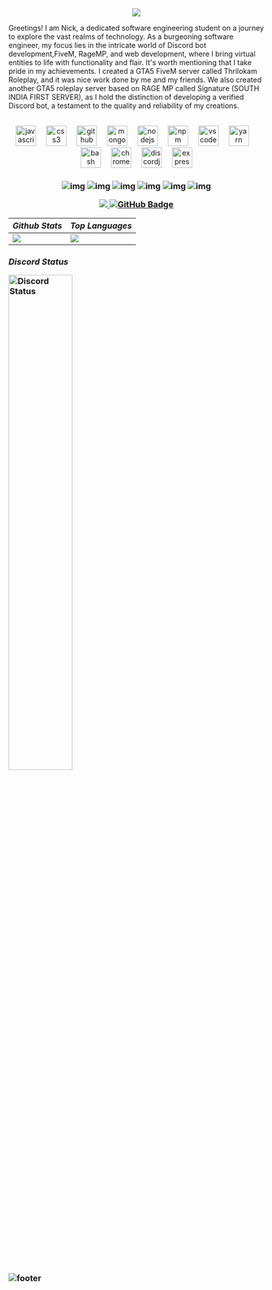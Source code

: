 <div align = "center">
<img src="https://readme-typing-svg.demolab.com?font=Roboto+Slab&pause=1000&color=00C0F7&repeat=false&random=false&width=435&lines=Hi+%F0%9F%91%8B%2C+I'm+Nick+OP" />
</div>



<div align = "left">
</p> 
Greetings! I am Nick, a dedicated software engineering student on a journey to explore the vast realms of technology. As a burgeoning software engineer, my focus lies in the intricate world of Discord bot development,FiveM, RageMP, and web development, where I bring virtual entities to life with functionality and flair. It's worth mentioning that I take pride in my achievements. I created a GTA5 FiveM server called Thrilokam Roleplay, and it was nice work done by me and my friends. We also created another GTA5 roleplay server based on RAGE MP called Signature (SOUTH INDIA FIRST SERVER), as I hold the distinction of developing a verified Discord bot, a testament to the quality and reliability of my creations.
</p>
</div>

<br clear="both">

<div align="center">
  <img src="https://cdn.jsdelivr.net/gh/devicons/devicon/icons/javascript/javascript-original.svg" height="40" alt="javascript logo"  />
  <img width="12" />
  <img src="https://cdn.jsdelivr.net/gh/devicons/devicon/icons/css3/css3-original.svg" height="40" alt="css3 logo"  />
  <img width="12" />
  <img src="https://cdn.jsdelivr.net/gh/devicons/devicon/icons/github/github-original.svg" height="40" alt="github logo"  />
  <img width="12" />
  <img src="https://cdn.jsdelivr.net/gh/devicons/devicon/icons/mongodb/mongodb-original.svg" height="40" alt="mongodb logo"  />
  <img width="12" />
  <img src="https://cdn.jsdelivr.net/gh/devicons/devicon/icons/nodejs/nodejs-original.svg" height="40" alt="nodejs logo"  />
  <img width="12" />
  <img src="https://cdn.jsdelivr.net/gh/devicons/devicon/icons/npm/npm-original-wordmark.svg" height="40" alt="npm logo"  />
  <img width="12" />
  <img src="https://cdn.jsdelivr.net/gh/devicons/devicon/icons/vscode/vscode-original.svg" height="40" alt="vscode logo"  />
  <img width="12" />
  <img src="https://cdn.jsdelivr.net/gh/devicons/devicon/icons/yarn/yarn-original.svg" height="40" alt="yarn logo"  />
  <img width="12" />
  <img src="https://cdn.jsdelivr.net/gh/devicons/devicon/icons/bash/bash-original.svg" height="40" alt="bash logo"  />
  <img width="12" />
  <img src="https://cdn.jsdelivr.net/gh/devicons/devicon/icons/chrome/chrome-original.svg" height="40" alt="chrome logo"  />
  <img width="12" />
  <img src="https://cdn.jsdelivr.net/gh/devicons/devicon/icons/discordjs/discordjs-original.svg" height="40" alt="discordjs logo"  />
  <img width="12" />
  <img src="https://cdn.jsdelivr.net/gh/devicons/devicon/icons/express/express-original.svg" height="40" alt="express logo"  />
</div>

<h3 align="center">
        
![img](https://custom-icon-badges.herokuapp.com/badge/Repo-blue.svg?logo=repo)
![img](https://custom-icon-badges.herokuapp.com/badge/Star-yellow.svg?logo=star)
![img](https://custom-icon-badges.herokuapp.com/badge/Issue-red.svg?logo=issue)
![img](https://custom-icon-badges.herokuapp.com/badge/Fork-orange.svg?logo=fork)
![img](https://custom-icon-badges.herokuapp.com/badge/Commit-green.svg?logo=commit)
![img](https://custom-icon-badges.herokuapp.com/badge/Pull%20Request-purple.svg?logo=pr)

  <a href="https://github.com/VishalCodez/github-profile-views-counter">
    <img src="https://komarev.com/ghpvc/?username=VishalCodez">
</a>
<a href="https://github.com/N1cK-OP?tab=followers"><img src="https://img.shields.io/github/followers/N1cK-OP?label=Followers&style=social" alt="GitHub Badge"></a>
  </h3>


<div align="left">
	
  | _**Github Stats**_ | _**Top Languages**_ |
  | ----------- | ------------- |
  | <img src="https://github-readme-stats.vercel.app/api?username=N1cK-OP&show_icons=true&theme=dark"/> | <img src="https://github-readme-stats.vercel.app/api/top-langs/?username=N1cK-OP&layout=compact&theme=dark"/> |


</div>



<h3 align="left">

 _**Discord Status**_ 

</p>
<a target="_blank"><img width="50%" align="center" alt="Discord Status" src="https://lanyard.cnrad.dev/api/740170208232079401?bg=1f1f1f&borderRadius=5px&theme=:theme&showDisplayName=true">
</p>
<div>

![footer](https://i.ibb.co/9yvsZhZ/Hindustan.png)
